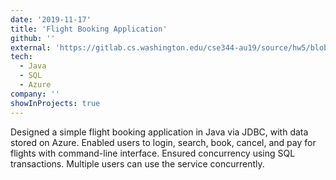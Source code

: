 ```yaml
---
date: '2019-11-17'
title: 'Flight Booking Application'
github: ''
external: 'https://gitlab.cs.washington.edu/cse344-au19/source/hw5/blob/master/hw5/hw5.md'
tech:
  - Java
  - SQL
  - Azure
company: ''
showInProjects: true
---
```


Designed a simple flight booking application in Java via JDBC, with data stored on Azure. Enabled users to login, search, book, cancel, and pay for flights with command-line interface. Ensured concurrency using SQL transactions. Multiple users can use the service concurrently.